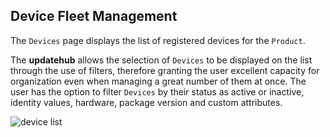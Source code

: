 ## Device Fleet Management

The `Devices` page displays the list of registered devices for the `Product`.

The **updatehub** allows the selection of `Devices` to be displayed on the list through the use of filters, therefore granting the user excellent capacity for organization even when managing a great number of them at once. The user has the option to filter `Devices` by their status as active or inactive, identity values, hardware, package version and custom attributes.

![device list](/img/Dashboard/deviceList.png)
